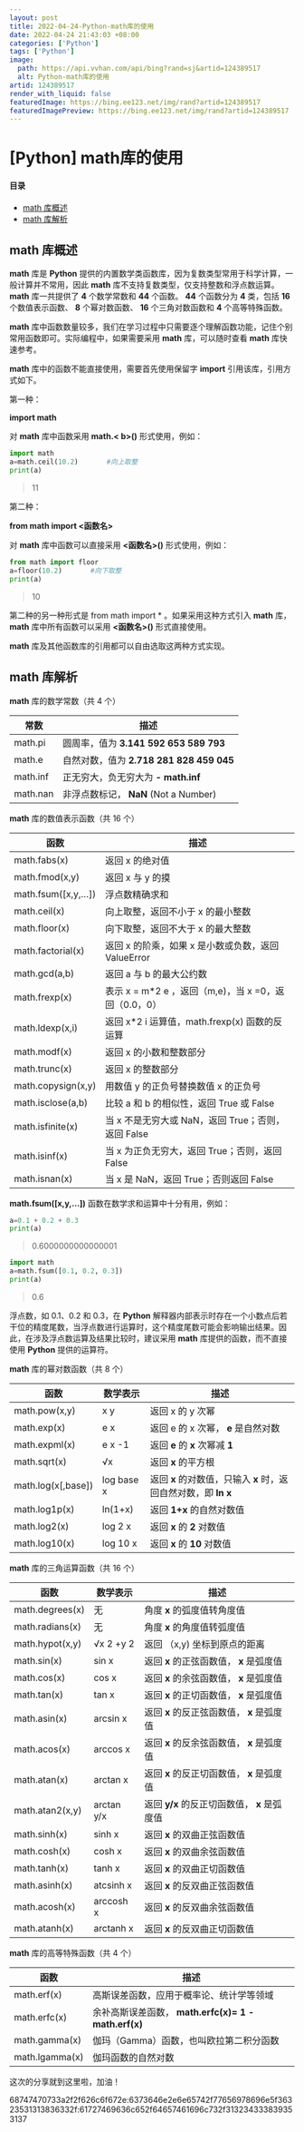 ```yaml
---
layout: post
title: 2022-04-24-Python-math库的使用
date: 2022-04-24 21:43:03 +08:00
categories: ['Python']
tags: ['Python']
image:
  path: https://api.vvhan.com/api/bing?rand=sj&artid=124389517
  alt: Python-math库的使用
artid: 124389517
render_with_liquid: false
featuredImage: https://bing.ee123.net/img/rand?artid=124389517
featuredImagePreview: https://bing.ee123.net/img/rand?artid=124389517
---
```


# [Python] math库的使用

#### 目录

* [math 库概述](#math__2)
* [math 库解析](#math__33)

## math 库概述

**math**
库是
**Python**
提供的内置数学类函数库，因为复数类型常用于科学计算，一般计算并不常用，因此
**math**
库不支持复数类型，仅支持整数和浮点数运算。
**math**
库一共提供了
**4**
个数学常数和
**44**
个函数。
**44**
个函数分为
**4**
类，包括
**16**
个数值表示函数、
**8**
个幂对数函数、
**16**
个三角对数函数和
**4**
个高等特殊函数。

**math**
库中函数数量较多，我们在学习过程中只需要逐个理解函数功能，记住个别常用函数即可。实际编程中，如果需要采用
**math**
库，可以随时查看
**math**
库快速参考。

**math**
库中的函数不能直接使用，需要首先使用保留字
**import**
引用该库，引用方式如下。
  
第一种：
  
**import math**
  
对
**math**
库中函数采用
**math.<
**b>()****
形式使用，例如：

```python
import math
a=math.ceil(10.2)		#向上取整
print(a)

```

> 11

第二种：
  
**from math import <函数名>**
  
对
**math**
库中函数可以直接采用
**<函数名>()**
形式使用，例如：

```python
from math import floor
a=floor(10.2)		#向下取整
print(a)

```

> 10

第二种的另一种形式是 from math import * 。如果采用这种方式引入
**math**
库，
**math**
库中所有函数可以采用
**<函数名>()**
形式直接使用。

**math**
库及其他函数库的引用都可以自由选取这两种方式实现。

## math 库解析

**math**
库的数学常数（共 4 个）

| 常数 | 描述 |
| --- | --- |
| math.pi | 圆周率，值为 **3.141 592 653 589 793** |
| math.e | 自然对数，值为 **2.718 281 828 459 045** |
| math.inf | 正无穷大，负无穷大为 **- math.inf** |
| math.nan | 非浮点数标记， **NaN** (Not a Number) |

**math**
库的数值表示函数（共 16 个）

| 函数 | 描述 |
| --- | --- |
| math.fabs(x) | 返回 x 的绝对值 |
| math.fmod(x,y) | 返回 x 与 y 的摸 |
| math.fsum([x,y,…]) | 浮点数精确求和 |
| math.ceil(x) | 向上取整，返回不小于 x 的最小整数 |
| math.floor(x) | 向下取整，返回不大于 x 的最大整数 |
| math.factorial(x) | 返回 x 的阶乘，如果 x 是小数或负数，返回 ValueError |
| math.gcd(a,b) | 返回 a 与 b 的最大公约数 |
| math.frexp(x) | 表示 x = m*2 e ，返回（m,e)，当 x =0，返回（0.0，0） |
| math.ldexp(x,i) | 返回 x*2 i 运算值，math.frexp(x) 函数的反运算 |
| math.modf(x) | 返回 x 的小数和整数部分 |
| math.trunc(x) | 返回 x 的整数部分 |
| math.copysign(x,y) | 用数值 y 的正负号替换数值 x 的正负号 |
| math.isclose(a,b) | 比较 a 和 b 的相似性，返回 True 或 False |
| math.isfinite(x) | 当 x 不是无穷大或 NaN，返回 True；否则，返回 False |
| math.isinf(x) | 当 x 为正负无穷大，返回 True；否则，返回 False |
| math.isnan(x) | 当 x 是 NaN，返回 True；否则返回 False |

**math.fsum([x,y,…])**
函数在数学求和运算中十分有用，例如：

```python
a=0.1 + 0.2 + 0.3
print(a)

```

> 0.6000000000000001

```python
import math
a=math.fsum([0.1, 0.2, 0.3])
print(a)

```

> 0.6

浮点数，如 0.1、0.2 和 0.3，在
**Python**
解释器内部表示时存在一个小数点后若干位的精度尾数，当浮点数进行运算时，这个精度尾数可能会影响输出结果。因此，在涉及浮点数运算及结果比较时，建议采用
**math**
库提供的函数，而不直接使用
**Python**
提供的运算符。

**math**
库的幂对数函数（共 8 个）

| 函数 | 数学表示 | 描述 |
| --- | --- | --- |
| math.pow(x,y) | x y | 返回 x 的 y 次幂 |
| math.exp(x) | e x | 返回 e 的 x 次幂， **e** 是自然对数 |
| math.expml(x) | e x -1 | 返回 **e** 的 **x** 次幂减 **1** |
| math.sqrt(x) | √x | 返回 **x** 的平方根 |
| math.log(x[,base]) | log base x | 返回 **x** 的对数值，只输入 **x** 时，返回自然对数，即 **ln x** |
| math.log1p(x) | ln(1+x) | 返回 **1+x** 的自然对数值 |
| math.log2(x) | log 2 x | 返回 **x** 的 **2** 对数值 |
| math.log10(x) | log 10 x | 返回 **x** 的 **10** 对数值 |

**math**
库的三角运算函数（共 16 个）

| 函数 | 数学表示 | 描述 |
| --- | --- | --- |
| math.degrees(x) | 无 | 角度 **x** 的弧度值转角度值 |
| math.radians(x) | 无 | 角度 **x** 的角度值转弧度值 |
| math.hypot(x,y) | √x 2 +y 2 | 返回 （x,y) 坐标到原点的距离 |
| math.sin(x) | sin x | 返回 **x** 的正弦函数值， **x** 是弧度值 |
| math.cos(x) | cos x | 返回 **x** 的余弦函数值， **x** 是弧度值 |
| math.tan(x) | tan x | 返回 **x** 的正切函数值， **x** 是弧度值 |
| math.asin(x) | arcsin x | 返回 **x** 的反正弦函数值， **x** 是弧度值 |
| math.acos(x) | arccos x | 返回 **x** 的反余弦函数值， **x** 是弧度值 |
| math.atan(x) | arctan x | 返回 **x** 的反正切函数值， **x** 是弧度值 |
| math.atan2(x,y) | arctan y/x | 返回 **y/x** 的反正切函数值， **x** 是弧度值 |
| math.sinh(x) | sinh x | 返回 **x** 的双曲正弦函数值 |
| math.cosh(x) | cosh x | 返回 **x** 的双曲余弦函数值 |
| math.tanh(x) | tanh x | 返回 **x** 的双曲正切函数值 |
| math.asinh(x) | atcsinh x | 返回 **x** 的反双曲正弦函数值 |
| math.acosh(x) | arccosh x | 返回 **x** 的反双曲余弦函数值 |
| math.atanh(x) | arctanh x | 返回 **x** 的反双曲正切函数值 |

**math**
库的高等特殊函数（共 4 个）

| 函数 | 描述 |
| --- | --- |
| math.erf(x) | 高斯误差函数，应用于概率论、统计学等领域 |
| math.erfc(x) | 余补高斯误差函数， **math.erfc(x)= 1 - math.erf(x)** |
| math.gamma(x) | 伽玛（Gamma）函数，也叫欧拉第二积分函数 |
| math.lgamma(x) | 伽玛函数的自然对数 |

这次的分享就到这里啦，加油！

68747470733a2f2f626c6f672e:6373646e2e6e65742f77656978696e5f36323531313836332f:61727469636c652f64657461696c732f313234333839353137